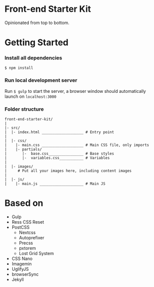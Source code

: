 # Front-end Starter Kit
Opinionated from top to bottom.

# Getting Started

### Install all dependencies
`$ npm install`

### Run local development server
Run `$ gulp` to start the server, a browser window should automatically launch on `localhost:3000`

### Folder structure
```
front-end-starter-kit/
|
|- src/
|  |- index.html ___________________ # Entry point
|
|  |- css/
|    |- main.css ___________________ # Main CSS file, only imports
|    |- partials/
|       |-  base.css________________ # Base styles
|       |-  variables.css___________ # Variables
|
|  |- images/
|     # Put all your images here, including content images
|
|  |- js/
|    |- main.js ____________________ # Main JS
```

# Based on
- Gulp
- Ress CSS Reset
- PostCSS
  - Nextcss
  - Autoprefixer
  - Precss
  - pxtorem
  - Lost Grid System
- CSS Nano
- Imagemin
- UglifyJS
- browserSync
- Jekyll
